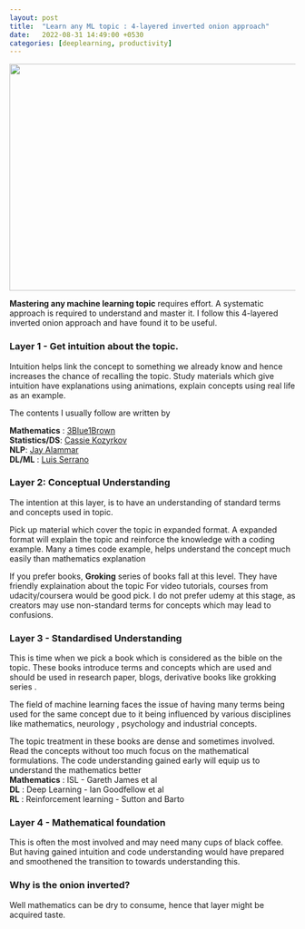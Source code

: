 ```yaml
---
layout: post
title:  "Learn any ML topic : 4-layered inverted onion approach"
date:   2022-08-31 14:49:00 +0530
categories: [deeplearning, productivity]
---
```


<img src="{{ site.baseurl }}/static/img/inverted_onion.png" style="height:400px;width:900px;"/>

**Mastering any machine learning topic** requires effort. A systematic approach is required to understand and master it. I follow this 4-layered inverted onion approach and have found it to be useful.

### Layer 1 - Get intuition about the topic. 

Intuition helps link the concept to something we already know and hence increases the chance of recalling the topic. Study materials which give intuition have explanations using animations, explain concepts using real life as an example.  

The contents I usually follow are written by

**Mathematics** : [3Blue1Brown](https://www.youtube.com/c/3blue1brown)
</br>
**Statistics/DS**:  [Cassie Kozyrkov](https://www.youtube.com/c/Kozyrkov)
</br>
**NLP**: [Jay Alammar](https://www.youtube.com/channel/UCmOwsoHty5PrmE-3QhUBfPQ)
</br>
**DL/ML** : [Luis Serrano](https://www.youtube.com/c/LuisSerrano)


### Layer 2:  Conceptual Understanding
The intention at this layer, is to have an understanding of standard terms and concepts used in topic. 

Pick up material which cover the topic in expanded format. A expanded format will explain the topic and reinforce the knowledge with a coding example. Many a times code example, helps understand the concept much easily than mathematics explanation

If you prefer books, **Groking** series  of books fall at this level. They have friendly explaination about the topic
For video tutorials, courses from udacity/coursera would be good pick. I do not prefer udemy at this stage, as creators may use non-standard terms for concepts which may lead to confusions.

 
### Layer 3 - Standardised Understanding
This is time when we pick a book which is considered as the bible on the topic. These books introduce terms  and concepts which are used and should be used in research paper, blogs, derivative books like grokking series . 

The field of machine learning faces the issue of having many terms being used for the same concept due to it being influenced by various disciplines like mathematics, neurology , psychology and industrial concepts.

The topic treatment in these books are dense and sometimes involved. Read the concepts without too much focus on the mathematical formulations. The code understanding gained early will equip us to understand the mathematics better
</br>
**Mathematics** : ISL - Gareth James et al
</br>
**DL** : Deep Learning - Ian Goodfellow et al
</br>
**RL** : Reinforcement learning - Sutton and Barto

### Layer 4 - Mathematical foundation
This is often the most involved and may need many cups of black coffee. But having gained intuition and code understanding would have prepared and smoothened the transition to towards understanding this.

### Why is the onion inverted?
Well mathematics can be dry to consume, hence that layer might be acquired taste.